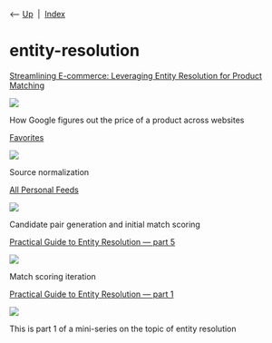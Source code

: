 <div class="nav">

⟵ [Up](index.html)  \|  [Index](index.html)

</div>

# entity-resolution

<div class="cards">

<div class="card">

<div class="card-title">

[Streamlining E-commerce: Leveraging Entity Resolution for Product
Matching](https://towardsdatascience.com/streamlining-e-commerce-leveraging-entity-resolution-for-product-matching-6a507fd5e925?source=rss----7f60cf5620c9---4)

</div>

<div class="card-image">

[![](https://miro.medium.com/v2/resize:fill:1053:554/g:fp:0.48:0.81/1*AdDgjZa07fTC2wKR0pFgsw.png)](https://towardsdatascience.com/streamlining-e-commerce-leveraging-entity-resolution-for-product-matching-6a507fd5e925?source=rss----7f60cf5620c9---4)

</div>

How Google figures out the price of a product across websites

</div>

<div class="card">

<div class="card-title">

[Favorites](https://towardsdatascience.com/practical-guide-to-entity-resolution-part-2-ab6e42572405?source=rss----7f60cf5620c9---4)

</div>

<div class="card-image">

[![](https://miro.medium.com/v2/da:true/resize:fit:1200/0*xhdkyR60zzjh2AGn)](https://towardsdatascience.com/practical-guide-to-entity-resolution-part-2-ab6e42572405?source=rss----7f60cf5620c9---4)

</div>

Source normalization

</div>

<div class="card">

<div class="card-title">

[All Personal
Feeds](https://towardsdatascience.com/practical-guide-to-entity-resolution-part-4-299ac89b9415?source=rss----7f60cf5620c9---4)

</div>

<div class="card-image">

[![](https://miro.medium.com/v2/da:true/resize:fit:1200/0*DIy4DcgKrMCLTqVi)](https://towardsdatascience.com/practical-guide-to-entity-resolution-part-4-299ac89b9415?source=rss----7f60cf5620c9---4)

</div>

Candidate pair generation and initial match scoring

</div>

<div class="card">

<div class="card-title">

[Practical Guide to Entity Resolution — part
5](https://towardsdatascience.com/practical-guide-to-entity-resolution-part-5-5ecdd0005470?source=rss----7f60cf5620c9---4)

</div>

<div class="card-image">

[![](https://miro.medium.com/v2/da:true/resize:fit:1200/0*0qWXV_wUH8mA_S8n)](https://towardsdatascience.com/practical-guide-to-entity-resolution-part-5-5ecdd0005470?source=rss----7f60cf5620c9---4)

</div>

Match scoring iteration

</div>

<div class="card">

<div class="card-title">

[Practical Guide to Entity Resolution — part
1](https://towardsdatascience.com/practical-guide-to-entity-resolution-part-1-f7893402ea7e?source=rss----7f60cf5620c9---4)

</div>

<div class="card-image">

[![](https://miro.medium.com/v2/da:true/resize:fit:1200/0*1_GJOhHWiNNsveqL)](https://towardsdatascience.com/practical-guide-to-entity-resolution-part-1-f7893402ea7e?source=rss----7f60cf5620c9---4)

</div>

This is part 1 of a mini-series on the topic of entity resolution

</div>

</div>
